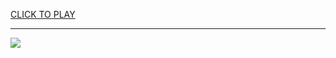 
<a href="https://premium76.site?title=unblocked_games_97&ref=13M">CLICK TO PLAY</a></h3>
<hr>

<a href="https://premium76.site?title=unblocked_games_97&ref=13M"><img src="https://clearcache.store/games.png"></a>


